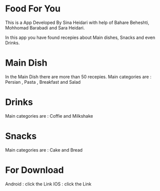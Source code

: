 # Food For You

This is a App Developed By Sina Heidari with help of Bahare Beheshti, Mohhomad Barabadi and Sara Heidari.

In this app you have found recepies about Main dishes, Snacks and even Drinks.

# Main Dish

In the Main Dish there are more than 50 recepies.
Main categories are : Persian , Pasta , Breakfast and Salad

# Drinks

Main categories are : Coffie and Milkshake

# Snacks

Main categories are : Cake and Bread

# For Download

Android : click the Link
IOS : click the Link
